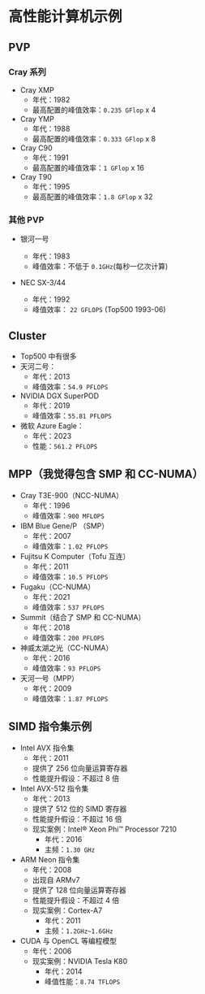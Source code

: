 # 高性能计算机示例

## PVP

### Cray 系列

- Cray XMP
  - 年代：1982
  - 最高配置的峰值效率：`0.235 GFlop` x 4
- Cray YMP
  - 年代：1988
  - 最高配置的峰值效率：`0.333 GFlop` x 8
- Cray C90
  - 年代：1991
  - 最高配置的峰值效率：`1 GFlop` x 16
- Cray T90
  - 年代：1995
  - 最高配置的峰值效率：`1.8 GFlop` x 32

### 其他 PVP

- 银河一号
  - 年代：1983
  - 峰值效率：不低于 `0.1GHz`(每秒一亿次计算)

- NEC SX-3/44
  - 年代：1992
  - 峰值效率： `22 GFLOPS` (Top500 1993-06)

## Cluster

- Top500 中有很多
- 天河二号：
  - 年代：2013
  - 峰值效率：`54.9 PFLOPS`
- NVIDIA DGX SuperPOD
  - 年代：2019
  - 峰值效率：`55.81 PFLOPS`
- 微软 Azure Eagle：
  - 年代：2023
  - 性能：`561.2 PFLOPS`

## MPP（我觉得包含 SMP 和 CC-NUMA）

- Cray T3E-900（NCC-NUMA）
  - 年代：1996
  - 峰值效率：`900 MFLOPS`
- IBM Blue Gene/P （SMP）
  - 年代：2007
  - 峰值效率：`1.02 PFLOPS`
- Fujitsu K Computer（Tofu 互连）
  - 年代：2011
  - 峰值效率：`10.5 PFLOPS`
- Fugaku（CC-NUMA）
  - 年代：2021
  - 峰值效率：`537 PFLOPS`
- Summit（结合了 SMP 和 CC-NUMA）
  - 年代：2018
  - 峰值效率：`200 PFLOPS`
- 神威太湖之光（CC-NUMA）
  - 年代：2016
  - 峰值效率：`93 PFLOPS`
- 天河一号（MPP）
  - 年代：2009
  - 峰值效率：`1.87 PFLOPS`

## SIMD 指令集示例

- Intel AVX 指令集
  - 年代：2011
  - 提供了 256 位向量运算寄存器
  - 性能提升假设：不超过 8 倍
- Intel AVX-512 指令集
  - 年代：2013
  - 提供了 512 位的 SIMD 寄存器
  - 性能提升假设：不超过 16 倍
  - 现实案例：Intel® Xeon Phi™ Processor 7210
    - 年代：2016
    - 主频：`1.30 GHz`
- ARM Neon 指令集
  - 年代：2008
  - 出现自 ARMv7
  - 提供了 128 位向量运算寄存器
  - 性能提升假设：不超过 4 倍
  - 现实案例：Cortex-A7
    - 年代：2011
    - 主频：`1.2GHz~1.6GHz`
- CUDA 与 OpenCL 等编程模型
  - 年代：2006
  - 现实案例：NVIDIA Tesla K80
    - 年代：2014
    - 峰值性能：`8.74 TFLOPS`

